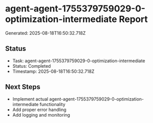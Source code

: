 # agent-agent-1755379759029-0-optimization-intermediate Report

Generated: 2025-08-18T16:50:32.718Z

## Status
- Task: agent-agent-1755379759029-0-optimization-intermediate
- Status: Completed
- Timestamp: 2025-08-18T16:50:32.718Z

## Next Steps
- Implement actual agent-agent-1755379759029-0-optimization-intermediate functionality
- Add proper error handling
- Add logging and monitoring
